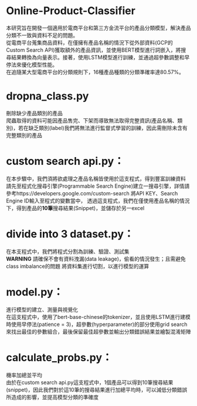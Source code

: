 # Online-Product-Classifier
本研究旨在開發一個適用於電商平台和第三方金流平台的產品分類模型，解決產品分類不一致與資料不足的問題。  
從電商平台蒐集商品資料，在僅擁有產品名稱的情況下從外部資料(GCP的Custom Search API)獲取額外的產品資訊，並使用BERT模型進行詞嵌入，將搜尋結果轉換為向量表示。接著，使用LSTM模型進行訓練，並通過超參數調整和早停法來優化模型性能。  
在追隨某大型電商平台的分類規則下，16種產品種類的分類準確率達80.57%。

# dropna_class.py
刪除缺少產品類別的產品  
爬蟲取得的資料可能因產品售完、下架而導致無法取得完整資訊(產品名稱、類別)，若在缺乏類別(label)我們將無法進行監督式學習的訓練，因此需刪除未含有完整類別的產品

# custom search api.py：
在本步驟中，我們須將欲處理之產品名稱皆使用於這支程式，得到豐富訓練資料  
請先至程式化搜尋引擎(Programmable Search Engine)建立一搜尋引擎，詳情請參考https://developers.google.com/custom-search
將API KEY、Search Engine ID輸入至程式的變數當中，
透過這支程式，我們在僅使用產品名稱的情況下，得到產品的**10筆**搜尋結果(Snippet)，並儲存於另一excel

# divide into 3 dataset.py：
在本支程式中，我們將程式分割為訓練、驗證、測試集  
**WARNING** 請確保不會有資料洩漏(data leakage)，偷看的情況發生；且需避免class imbalance的問題
將資料集進行切割，以進行模型的運算

# model.py：
進行模型的建立、測量與視覺化  
在這支程式中，使用了bert-base-chinese的tokenizer，並且使用LSTM進行建模時使用早停法(patience = 3)，超參數(hyperparameter)的部分使用grid search來找出最佳的參數組合，最後保留最佳超參數並輸出分類錯誤結果並繪製混淆矩陣

# calculate_probs.py：
機率加總並平均  
由於在custom search api.py這支程式中，1個產品可以得到10筆搜尋結果(snippet)，因此我們對於這10筆的搜尋結果進行加總平均時，可以減低分類錯誤所造成的影響，並提高模型分類的準確度
